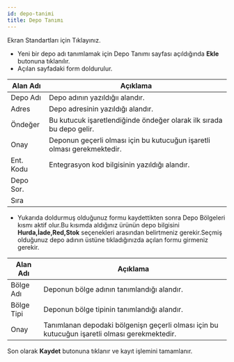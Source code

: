 ```yaml
---
id: depo-tanimi
title: Depo Tanımı
---
```


Ekran Standartları için Tıklayınız.

- Yeni bir depo adı tanımlamak için Depo Tanımı sayfası açıldığında **Ekle** butonuna tıklanılır.
- Açılan sayfadaki form doldurulur.

|Alan Adı|Açıklama|
|--|--|
|Depo Adı|Depo adının yazıldığıı alandır.|
|Adres|Depo adresinin yazıldığı alandır.|
|Öndeğer|Bu kutucuk işaretlendiğinde öndeğer olarak ilk sırada bu depo gelir.|
|Onay|Deponun geçerli olması için bu kutucuğun işaretli olması gerekmektedir.|
|Ent. Kodu|Entegrasyon kod bilgisinin yazıldığı alandır.|
|Depo Sor.||
|Sıra||

- Yukarıda doldurmuş olduğunuz formu kaydettikten sonra Depo Bölgeleri kısmı aktif olur.Bu kısımda aldığınız ürünün depo bilgisini **Hurda,İade,Red,Stok** seçenekleri arasından belirtmeniz gerekir.Seçmiş olduğunuz depo adının üstüne tıkladığınızda açılan formu girmeniz gerekir.

|Alan Adı|Açıklama|
|--|--|
|Bölge Adı|Deponun bölge adının tanımlandığı alandır.|
|Bölge Tipi|Deponun bölge tipinin tanımlandığı alandır.|
|Onay|Tanımlanan depodaki bölgenişn geçerli olması için bu kutucuğun işaretli olması gerekmektedir.|

Son olarak **Kaydet** butonuna tıklanır ve  kayıt işlemini tamamlanır.
